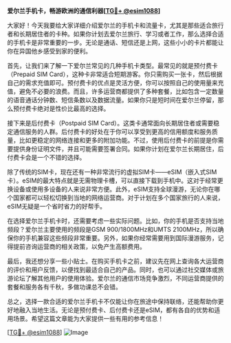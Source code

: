 **爱尔兰手机卡，畅游欧洲的通信利器[[TG💪+ @esim1088](https://t.me/s/esim1088)]**

大家好！今天我要给大家详细介绍爱尔兰的手机卡和流量卡，尤其是那些适合旅行者和长期居住者的卡种。如果你计划去爱尔兰旅行、学习或者工作，那么选择合适的手机卡是非常重要的一步。无论是通话、短信还是上网，这些小小的卡片都能让你在异国他乡感受到家的便利。

首先，让我们来了解一下爱尔兰常见的几种手机卡类型。最常见的就是预付费卡（Prepaid SIM Card），这种卡非常适合短期游客。你只需购买一张卡，然后根据自己的需求充值即可。预付费卡的优点是灵活方便，你可以按照自己的使用量来充值，避免不必要的浪费。而且，许多运营商都提供了多种套餐，比如包含一定数量的语音通话分钟数、短信条数以及数据流量。如果你只是短时间在爱尔兰停留，那么预付费卡绝对是性价比最高的选择。

接下来是后付费卡（Postpaid SIM Card）。这类卡通常面向长期居住者或需要稳定通信服务的人群。后付费卡的好处在于你可以享受到更高的信用额度和服务质量，比如更稳定的网络连接和更多的附加功能。不过，使用后付费卡的前提是你需要提供身份证明文件，并且可能需要签署合同。如果你计划在爱尔兰长期居住，后付费卡会是一个不错的选择。

除了传统的SIM卡，现在还有一种非常流行的虚拟SIM卡——eSIM（嵌入式SIM卡）。eSIM的最大特点就是无需物理卡槽，可以直接下载到手机中。这对于经常更换设备或使用多设备的人来说非常方便。此外，eSIM支持全球漫游，无论你在哪个国家都可以轻松切换到当地的网络运营商。对于计划在多个国家旅行的人来说，eSIM无疑是一个省时省力的好帮手。

在选择爱尔兰手机卡时，还需要考虑一些实际问题。比如，你的手机是否支持当地频段？爱尔兰主要使用的频段是GSM 900/1800MHz和UMTS 2100MHz，所以确保你的手机兼容这些频段非常重要。另外，如果你经常需要用到国际漫游服务，记得提前咨询运营商的相关政策，以免产生高额费用。

最后，我还想分享一些小贴士。在购买手机卡之前，建议先在网上查询各大运营商的评价和用户反馈，以便找到最适合自己的产品。同时，也可以通过社交媒体或旅游论坛了解其他用户的使用体验。爱尔兰的通信市场竞争激烈，不同运营商提供的套餐和服务各有千秋，多做功课总不会错。

总之，选择一款合适的爱尔兰手机卡不仅能让你在旅途中保持联络，还能帮助你更好地融入当地生活。无论是预付费卡、后付费卡还是eSIM，都有各自的优势和适用场景。希望这篇文章能为大家提供一些有用的参考信息！

[[TG💪+ @esim1088](https://t.me/s/esim1088)] 
![Image](https://i.postimg.cc/4NQfJmqS/Snipaste-2025-05-13-00-14-12.png)